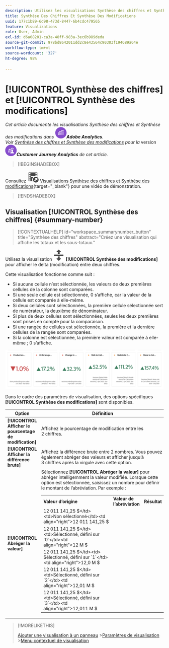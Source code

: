 ```yaml
---
description: Utilisez les visualisations Synthèse des chiffres et Synthèse des changements pour afficher des points de données importants dans un projet.
title: Synthèse Des Chiffres Et Synthèse Des Modifications
uuid: 177c1b89-6d98-473d-8447-6b4cdc479565
feature: Visualizations
role: User, Admin
exl-id: d6a08201-ca3a-48ff-983a-3ec6b989deda
source-git-commit: 978bd8642011dd2c8e43564c90303f194689a64e
workflow-type: tm+mt
source-wordcount: '327'
ht-degree: 98%

---
```


# [!UICONTROL Synthèse des chiffres] et [!UICONTROL Synthèse des modifications]

_Cet article documente les visualisations Synthèse des chiffres et Synthèse des modifications dans_ ![AdobeAnalytics](/help/assets/icons/AdobeAnalytics.svg) _&#x200B;**Adobe Analytics**._<br/>_Voir [Synthèse des chiffres et Synthèse des modifications](https://experienceleague.adobe.com/fr/docs/analytics-platform/using/cja-workspace/visualizations/summary-number-change) pour la_ version ![CustomerJourneyAnalytics](/help/assets/icons/CustomerJourneyAnalytics.svg) _&#x200B;**Customer Journey Analytics** de cet article._


>[!BEGINSHADEBOX]

Consultez ![VideoCheckedOut](/help/assets/icons/VideoCheckedOut.svg) [Visualisations Synthèse des chiffres et Synthèse des modifications](https://video.tv.adobe.com/v/335564/?quality=12){target=&#34;_blank&#34;} pour une vidéo de démonstration.

>[!ENDSHADEBOX]


## Visualisation [!UICONTROL Synthèse des chiffres] {#summary-number}

<!-- markdownlint-disable MD034 -->

>[!CONTEXTUALHELP]
>id="workspace_summarynumber_button"
>title="Synthèse des chiffres"
>abstract="Créez une visualisation qui affiche les totaux et les sous-totaux."

<!-- markdownlint-enable MD034 -->


Utilisez la visualisation ![MoveUpDown](/help/assets/icons/MoveUpDown.svg) **[!UICONTROL Synthèse des modifications]** pour afficher le delta (modification) entre deux chiffres. <!-- This is applicable for AA, not CJA: The green and red color of the Summary Change can be controlled through [custom event polarity](https://experienceleague.adobe.com/docs/analytics/admin/admin-tools/success-events/success-event.html?lang=fr) or a calculated metric's [Show Upward Trend As](https://experienceleague.adobe.com/docs/analytics/components/calculated-metrics/calcmetric-workflow/cm-build-metrics.html?lang=fr) option.-->

<!--
The green and red color of the Summary Change can be controlled through [custom event polarity](https://experienceleague.adobe.com/docs/analytics/admin/admin/c-manage-report-suites/c-edit-report-suites/conversion-var-admin/c-success-events/success-event.md) or a calculated metric's [Show Upward Trend As](https://experienceleague.adobe.com/docs/analytics/components/calculated-metrics/calcmetric-workflow/cm-build-metrics.html?lang=fr) option.
-->

Cette visualisation fonctionne comme suit :

* Si aucune cellule n’est sélectionnée, les valeurs de deux premières cellules de la colonne sont comparées.
* Si une seule cellule est sélectionnée, 0 s’affiche, car la valeur de la cellule est comparée à elle-même.
* Si deux cellules sont sélectionnées, la première cellule sélectionnée sert de numérateur, la deuxième de dénominateur.
* Si plus de deux cellules sont sélectionnées, seules les deux premières sont prises en compte pour la comparaison.
* Si une rangée de cellules est sélectionnée, la première et la dernière cellules de la rangée sont comparées.
* Si la colonne est sélectionnée, la première valeur est comparée à elle-même ; 0 s’affiche.


![Visualisation Synthèse des modifications montrant le delta entre deux nombres.](assets/summary-change.png)


Dans le cadre des paramètres de visualisation, des options spécifiques **[!UICONTROL Synthèse des modifications]** sont disponibles.

| Option | Définition |
|--- |--- |
| **[!UICONTROL Afficher le pourcentage de modification]** | Affichez le pourcentage de modification entre les 2 chiffres. |
| **[!UICONTROL Afficher la différence brute]** | Affichez la différence brute entre 2 nombres. Vous pouvez également abréger des valeurs et afficher jusqu’à 3 chiffres après la virgule avec cette option. |
| **[!UICONTROL Abréger la valeur]** | Sélectionnez **[!UICONTROL Abréger la valeur]** pour abréger intelligemment la valeur modifiée. Lorsque cette option est sélectionnée, saisissez un nombre pour définir le montant de l’abréviation. Par exemple :<br/><table><tr><td>**Valeur d’origine**</td><td>**Valeur de l’abréviation**</td><td>**Résultat**</td></tr><tr><td>12 011 141,25 $</td><td>Non sélectionné</td><td  align="right">12 011 141,25 $</td></tr><tr><td>12 011 141,25 $</td><td>Sélectionné, défini sur `0`</td><td align="right">12 M $</td></tr><tr><td>12 011 141,25 $</td><td> Sélectionné, défini sur `1`</td><td  align="right">12,0 M $</td></tr><tr><td>12 011 141,25 $</td><td>Sélectionné, défini sur `2`</td><td align="right">12,01 M $</td></tr><tr><td>12 011 141,25 $</td><td>Sélectionné, défini sur `3`</td><td align="right">12,011 M $</td></tr></table> |

>[!MORELIKETHIS]
>
>[Ajouter une visualisation à un panneau](/help/analyze/analysis-workspace/visualizations/freeform-analysis-visualizations.md#add-visualizations-to-a-panel)
>&#x200B;>[Paramètres de visualisation](/help/analyze/analysis-workspace/visualizations/freeform-analysis-visualizations.md#settings)
>&#x200B;>[Menu contextuel de visualisation](/help/analyze/analysis-workspace/visualizations/freeform-analysis-visualizations.md#context-menu)
>
